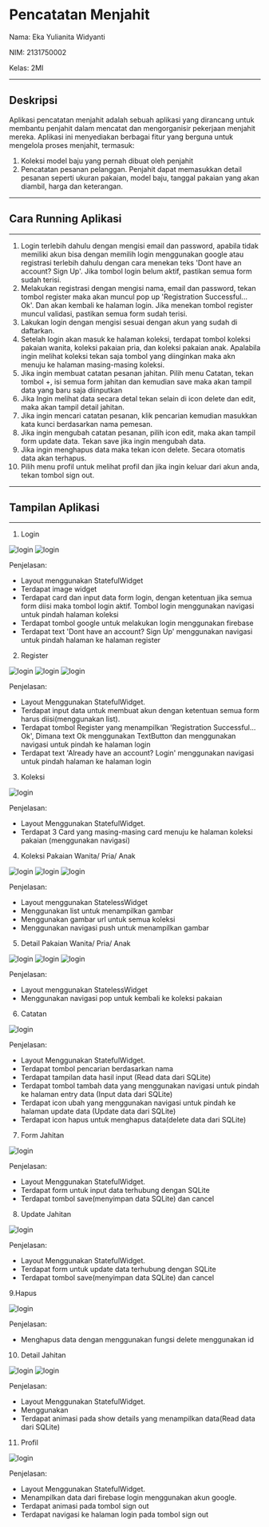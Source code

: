 # Pencatatan Menjahit

Nama: Eka Yulianita Widyanti

NIM: 2131750002

Kelas: 2MI

-----------------------------------------------------
## Deskripsi
Aplikasi pencatatan menjahit adalah sebuah aplikasi yang dirancang untuk membantu penjahit dalam mencatat dan mengorganisir pekerjaan menjahit mereka. Aplikasi ini menyediakan berbagai fitur yang berguna untuk mengelola proses menjahit, termasuk:

1. Koleksi model baju yang pernah dibuat oleh penjahit
2. Pencatatan pesanan pelanggan. Penjahit dapat memasukkan detail pesanan seperti ukuran pakaian, model baju, tanggal pakaian yang akan diambil, harga dan keterangan.

---------------------
## Cara Running Aplikasi

----------------------

1. Login terlebih dahulu dengan mengisi email dan password, apabila tidak memiliki akun bisa dengan memilih login menggunakan google atau registrasi terlebih dahulu dengan cara menekan teks 'Dont have an account? Sign Up'. Jika tombol login belum aktif, pastikan semua form sudah terisi.
2. Melakukan registrasi dengan mengisi nama, email dan password, tekan tombol register maka akan muncul pop up 'Registration Successful... Ok'. Dan akan kembali ke halaman login. Jika menekan tombol register muncul validasi, pastikan semua form sudah terisi.
3. Lakukan login dengan mengisi sesuai dengan akun yang sudah di daftarkan.
4. Setelah login akan masuk ke halaman koleksi, terdapat tombol koleksi pakaian wanita, koleksi pakaian pria, dan koleksi pakaian anak. Apalabila ingin melihat koleksi tekan saja tombol yang diinginkan maka akn menuju ke halaman masing-masing koleksi.
5. Jika ingin membuat catatan pesanan jahitan. Pilih menu Catatan, tekan tombol +, isi semua form jahitan dan kemudian save maka akan tampil data yang baru saja diinputkan
6. Jika Ingin melihat data secara detal tekan selain di icon delete dan edit, maka akan tampil detail jahitan.
7. Jika ingin mencari catatan pesanan, klik pencarian kemudian masukkan kata kunci berdasarkan nama pemesan.
8. Jika ingin mengubah catatan pesanan, pilih icon edit, maka akan tampil form update data. Tekan save jika ingin mengubah data. 
9. Jika ingin menghapus data maka tekan icon delete. Secara otomatis data akan terhapus.
10. Pilih menu profil untuk melihat profil dan jika ingin keluar dari akun anda, tekan tombol sign out.



---------------------
## Tampilan Aplikasi
-------------------

1. Login

![login](src/catatanmenjahit/assets/img/login.jpeg)
![login](src/catatanmenjahit/assets/img/akun.jpeg)

Penjelasan:

- Layout menggunakan StatefulWidget
- Terdapat image widget
- Terdapat card dan input data form login, dengan ketentuan jika semua form diisi maka tombol login aktif. Tombol login menggunakan navigasi untuk pindah halaman koleksi
- Terdapat tombol google untuk melakukan login menggunakan firebase
- Terdapat text 'Dont have an account? Sign Up' menggunakan navigasi untuk pindah halaman ke halaman register 

2. Register

![login](src/catatanmenjahit/assets/img/register.jpeg)
![login](src/catatanmenjahit/assets/img/registereror.jpeg)
![login](src/catatanmenjahit/assets/img/ok.jpeg)

Penjelasan:
- Layout Menggunakan StatefulWidget.
- Terdapat input data untuk membuat akun dengan ketentuan semua form harus diisi(menggunakan list).
- Terdapat tombol Register yang menampilkan 'Registration Successful... Ok', Dimana text Ok menggunakan TextButton dan menggunakan navigasi untuk pindah ke halaman login
- Terdapat text 'Already have an account? Login' menggunakan navigasi untuk pindah halaman ke halaman login

3. Koleksi

![login](src/catatanmenjahit/assets/img/koleksi.jpeg)

Penjelasan:
- Layout Menggunakan StatefulWidget.
- Terdapat 3 Card yang masing-masing card menuju ke halaman koleksi pakaian (menggunakan navigasi)

4. Koleksi Pakaian Wanita/ Pria/ Anak

![login](src/catatanmenjahit/assets/img/koleksiw.png)
![login](src/catatanmenjahit/assets/img/koleksip.png)
![login](src/catatanmenjahit/assets/img/koleksia.png)

Penjelasan:
- Layout menggunakan StatelessWidget
- Menggunakan list untuk menampilkan gambar
- Menggunakan gambar url untuk semua koleksi
- Menggunakan navigasi push untuk menampilkan gambar

5. Detail Pakaian Wanita/ Pria/ Anak

![login](src/catatanmenjahit/assets/img/detailw.png)
![login](src/catatanmenjahit/assets/img/detailp.png)
![login](src/catatanmenjahit/assets/img/detaila.png)

Penjelasan:
- Layout menggunakan StatelessWidget
- Menggunakan navigasi pop untuk kembali ke koleksi pakaian

6. Catatan

![login](src/catatanmenjahit/assets/img/catatanjahitan.jpeg)

Penjelasan:
- Layout Menggunakan StatefulWidget.
- Terdapat tombol pencarian berdasarkan nama
- Terdapat tampilan data hasil input (Read data dari SQLite)
- Terdapat tombol tambah data yang menggunakan navigasi untuk pindah ke halaman entry data (Input data dari SQLite)
- Terdapat icon ubah yang menggunakan navigasi untuk pindah ke halaman update data (Update data dari SQLite)
- Terdapat icon hapus untuk menghapus data(delete data dari SQLite)

7. Form Jahitan

![login](src/catatanmenjahit/assets/img/form.jpeg)

Penjelasan:
- Layout Menggunakan StatefulWidget.
- Terdapat form untuk input data terhubung dengan SQLite
- Terdapat tombol save(menyimpan data SQLite) dan cancel

8. Update Jahitan

![login](src/catatanmenjahit/assets/img/update.jpeg)

Penjelasan:
- Layout Menggunakan StatefulWidget.
- Terdapat form untuk update data terhubung dengan SQLite
- Terdapat tombol save(menyimpan data SQLite) dan cancel

9.Hapus

![login](src/catatanmenjahit/assets/img/hapus.jpeg)

Penjelasan:
- Menghapus data dengan menggunakan fungsi delete menggunakan id

10. Detail Jahitan

![login](src/catatanmenjahit/assets/img/show.jpeg)
![login](src/catatanmenjahit/assets/img/detailjahitan.jpeg)

Penjelasan:
- Layout Menggunakan StatefulWidget.
- Menggunakan
- Terdapat animasi pada show details yang menampilkan data(Read data dari SQLite) 

11. Profil

![login](src/catatanmenjahit/assets/img/profil.jpeg)

Penjelasan:
- Layout Menggunakan StatefulWidget.
- Menampilkan data dari firebase login menggunakan akun google.
- Terdapat animasi pada tombol sign out
- Terdapat navigasi ke halaman login pada tombol sign out